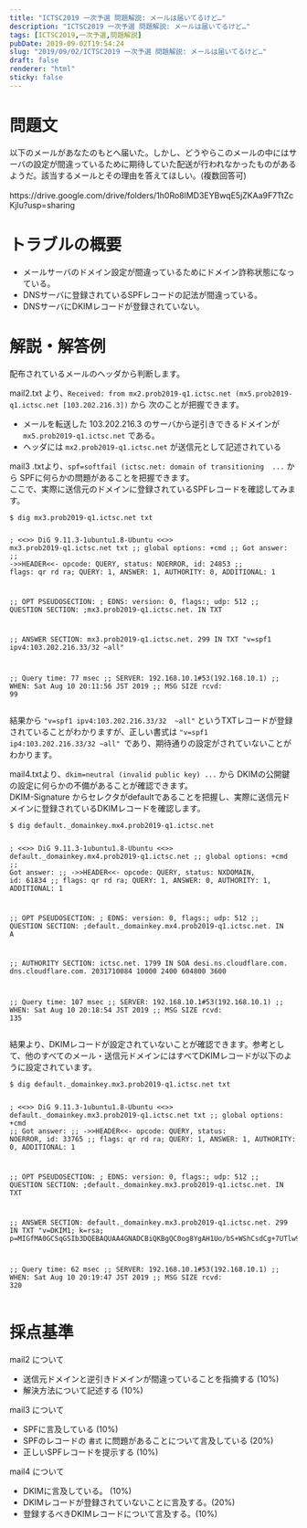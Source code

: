 ```yaml
---
title: "ICTSC2019 一次予選 問題解説: メールは届いてるけど…"
description: "ICTSC2019 一次予選 問題解説: メールは届いてるけど…"
tags: [ICTSC2019,一次予選,問題解説]
pubDate: 2019-09-02T19:54:24
slug: "2019/09/02/ICTSC2019 一次予選 問題解説: メールは届いてるけど…"
draft: false
renderer: "html"
sticky: false
---
```



<h1>問題文</h1>



<p> 以下のメールがあなたのもとへ届いた。しかし、どうやらこのメールの中にはサーバの設定が間違っているために期待していた配送が行われなかったものがあるようだ。該当するメールとその理由を答えてほしい。(複数回答可) <br><br>https://drive.google.com/drive/folders/1h0Ro8lMD3EYBwqE5jZKAa9F7TtZcKjlu?usp=sharing</p>



<p> </p>



<h1>トラブルの概要</h1>



<ul><li>メールサーバのドメイン設定が間違っているためにドメイン詐称状態になっている。</li><li>DNSサーバに登録されているSPFレコードの記法が間違っている。</li><li>DNSサーバにDKIMレコードが登録されていない。</li></ul>



<h1> 解説・解答例 </h1>



<p>配布されているメールのヘッダから判断します。</p>



<p>mail2.txt より、<code>Received: from mx2.prob2019-q1.ictsc.net (mx5.prob2019-q1.ictsc.net [103.202.216.3])</code> から 次のことが把握できます。</p>



<ul><li>メールを転送した  103.202.216.3 のサーバから逆引きできるドメインが <code>mx5.prob2019-q1.ictsc.net</code> である。 </li><li>ヘッダには <code>mx2.prob2019-q1.ictsc.net</code> が送信元として記述されている</li></ul>



<p> mail3 .txtより、<code>spf=softfail (ictsc.net: domain of transitioning  ...</code> から SPFに何らかの問題があることを把握できます。<br>ここで、実際に送信元のドメインに登録されているSPFレコードを確認してみます。</p>


<div class="wp-block-syntaxhighlighter-code "><pre><code>$ dig mx3.prob2019-q1.ictsc.net txt

; &lt;&lt;&gt;&gt; DiG 9.11.3-1ubuntu1.8-Ubuntu &lt;&lt;&gt;&gt; mx3.prob2019-q1.ictsc.net txt
;; global options: +cmd
;; Got answer:
;; -&gt;&gt;HEADER&lt;&lt;- opcode: QUERY, status: NOERROR, id: 24853
;; flags: qr rd ra; QUERY: 1, ANSWER: 1, AUTHORITY: 0, ADDITIONAL: 1

;; OPT PSEUDOSECTION:
; EDNS: version: 0, flags:; udp: 512
;; QUESTION SECTION:
;mx3.prob2019-q1.ictsc.net.     IN      TXT

;; ANSWER SECTION:
mx3.prob2019-q1.ictsc.net. 299  IN      TXT     &quot;v=spf1 ipv4:103.202.216.33/32  ~all&quot;

;; Query time: 77 msec
;; SERVER: 192.168.10.1#53(192.168.10.1)
;; WHEN: Sat Aug 10 20:11:56 JST 2019
;; MSG SIZE  rcvd: 99</code></pre></div>


<p>結果から <code>"v=spf1 ipv4:103.202.216.33/32  ~all"</code> というTXTレコードが登録されていることがわかりますが、正しい書式は <code>"v=spf1 ip4:103.202.216.33/32 ~all" </code>であり、期待通りの設定がされていないことがわかります。</p>



<p>mail4.txtより、<code>dkim=neutral (invalid public key) ...</code> から DKIMの公開鍵の設定に何らかの不備があることが確認できます。<br>DKIM-Signature からセレクタがdefaultであることを把握し、実際に送信元ドメインに登録されているDKIMレコードを確認します。</p>


<div class="wp-block-syntaxhighlighter-code "><pre><code>$ dig default._domainkey.mx4.prob2019-q1.ictsc.net

; &lt;&lt;&gt;&gt; DiG 9.11.3-1ubuntu1.8-Ubuntu &lt;&lt;&gt;&gt; default._domainkey.mx4.prob2019-q1.ictsc.net
;; global options: +cmd
;; Got answer:
;; -&gt;&gt;HEADER&lt;&lt;- opcode: QUERY, status: NXDOMAIN, id: 61834
;; flags: qr rd ra; QUERY: 1, ANSWER: 0, AUTHORITY: 1, ADDITIONAL: 1

;; OPT PSEUDOSECTION:
; EDNS: version: 0, flags:; udp: 512
;; QUESTION SECTION:
;default._domainkey.mx4.prob2019-q1.ictsc.net. IN A

;; AUTHORITY SECTION:
ictsc.net.              1799    IN      SOA     desi.ns.cloudflare.com. dns.cloudflare.com. 2031710084 10000 2400 604800 3600

;; Query time: 107 msec
;; SERVER: 192.168.10.1#53(192.168.10.1)
;; WHEN: Sat Aug 10 20:18:54 JST 2019
;; MSG SIZE  rcvd: 135</code></pre></div>


<p>結果より、DKIMレコードが設定されていないことが確認できます。参考として、他のすべてのメール・送信元ドメインにはすべてDKIMレコードが以下のように設定されています。</p>


<div class="wp-block-syntaxhighlighter-code "><pre><code>$ dig default._domainkey.mx3.prob2019-q1.ictsc.net txt

; &lt;&lt;&gt;&gt; DiG 9.11.3-1ubuntu1.8-Ubuntu &lt;&lt;&gt;&gt; default._domainkey.mx3.prob2019-q1.ictsc.net txt
;; global options: +cmd
;; Got answer:
;; -&gt;&gt;HEADER&lt;&lt;- opcode: QUERY, status: NOERROR, id: 33765
;; flags: qr rd ra; QUERY: 1, ANSWER: 1, AUTHORITY: 0, ADDITIONAL: 1

;; OPT PSEUDOSECTION:
; EDNS: version: 0, flags:; udp: 512
;; QUESTION SECTION:
;default._domainkey.mx3.prob2019-q1.ictsc.net. IN TXT

;; ANSWER SECTION:
default._domainkey.mx3.prob2019-q1.ictsc.net. 299 IN TXT &quot;v=DKIM1; k=rsa; p=MIGfMA0GCSqGSIb3DQEBAQUAA4GNADCBiQKBgQC0og8YgAH1Uo/bS+WShCsdCg+7UTlw9GvvfxVcLdBAzlU0cjZqmGRj6FqoI0yWafcVN3L7G78zXqL0zGllFmBP19IJjGryFRmVKvjTofK6bSs0o4bfZvNowy9UAAQcuwLNgNdAw2QNsMe4RfbQhhdbAaTTMwrwV0YqCx0hIsMG6QIDAQAB&quot;

;; Query time: 62 msec
;; SERVER: 192.168.10.1#53(192.168.10.1)
;; WHEN: Sat Aug 10 20:19:47 JST 2019
;; MSG SIZE  rcvd: 320</code></pre></div>


<h1> 採点基準</h1>



<p>mail2 について</p>



<ul><li>送信元ドメインと逆引きドメインが間違っていることを指摘する (10%)</li><li>解決方法について記述する (10%) </li></ul>



<p>mail3 について</p>



<ul><li>SPFに言及している (10%)</li><li>SPFのレコードの <code>書式</code>  に問題があることについて言及している (20%) </li><li>正しいSPFレコードを提示する (10%) </li></ul>



<p>mail4 について</p>



<ul><li>DKIMに言及している。 (10%) </li><li>DKIMレコードが登録されていないことに言及する。(20%)</li><li>登録するべきDKIMレコードについて言及する。(10%)</li></ul>
